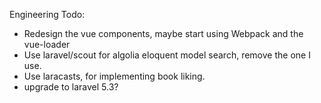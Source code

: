 Engineering Todo:

- Redesign the vue components, maybe start using  Webpack and the vue-loader 
- Use laravel/scout for algolia eloquent model search, remove the one I use.
- Use laracasts, for implementing book liking.
- upgrade to laravel 5.3?
